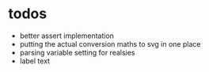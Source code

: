 # todos

- better assert implementation
- putting the actual conversion maths to svg in one place
- parsing variable setting for realsies
- label text